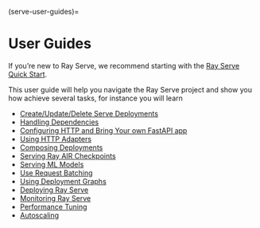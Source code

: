 (serve-user-guides)=
# User Guides

If you’re new to Ray Serve, we recommend starting with the [Ray Serve Quick Start](getting_started).

This user guide will help you navigate the Ray Serve project and show you how achieve several tasks, for instance
you will learn
- [Create/Update/Delete Serve Deployments](managing-deployments)
- [Handling Dependencies](handling-dependencies)
- [Configuring HTTP and Bring Your own FastAPI app](http-guide)
- [Using HTTP Adapters](http-guide)
- [Composing Deployments](handle-guide)
- [Serving Ray AIR Checkpoints](ray-air-serve-guide)
- [Serving ML Models](ml-models)
- [Use Request Batching](batching-guide)
- [Using Deployment Graphs](serve-model-composition-deployment-graph)
- [Deploying Ray Serve](deploying-serve)
- [Monitoring Ray Serve](monitoring)
- [Performance Tuning](performance)
- [Autoscaling](autoscaling)
